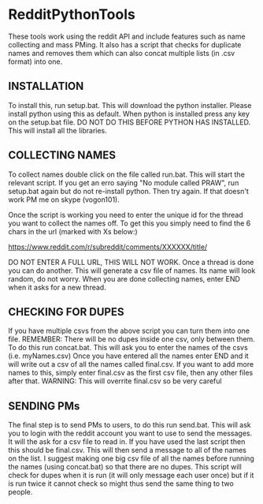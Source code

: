# RedditPythonTools
These tools work using the reddit API and include features such as name collecting and mass PMing. It also has a script
that checks for duplicate names and removes them which can also concat multiple lists (in .csv format) into one.
## INSTALLATION
To install this, run setup.bat. This will download the python installer. Please install python using this as default. 
When python is installed press any key on the setup.bat file. DO NOT DO THIS BEFORE PYTHON HAS INSTALLED. This will
install all the libraries.

## COLLECTING NAMES ##
To collect names double click on the file called run.bat. This will start the relevant script. If you get an erro saying
"No module called PRAW", run setup.bat again but do not re-install python. Then try again. If that doesn't work PM me on
skype (vogon101).

Once the script is working you need to enter the unique id for the thread you want to collect the names off. To get this
you simply need to find the 6 chars in the url (marked with Xs below:)

https://www.reddit.com/r/subreddit/comments/XXXXXX/title/

DO NOT ENTER A FULL URL, THIS WILL NOT WORK. Once a thread is done you can do another. This will generate a csv file of
names. Its name will look random, do not worry. When you are done collecting names, enter END when it asks for a new
thread.

## CHECKING FOR DUPES
If you have multiple csvs from the above script you can turn them into one file. REMEMBER: There will be no dupes inside
one csv, only between them. To do this run concat.bat. This will ask you to enter the names of the csvs (i.e. myNames.csv)
Once you have entered all the names enter END and it will write out a csv of all the names called final.csv. If you want
to add more names to this, simply enter final.csv as the first csv file, then any other files after that. WARNING: This
will overrite final.csv so be very careful

## SENDING PMs
The final step is to send PMs to users, to do this run send.bat. This will ask you to login with the reddit account you
want to use to send the messages. It will the ask for a csv file to read in. If you have used the last script then this
should be final.csv. This will then send a message to all of the names on the list. I suggest making one big csv file of
all the names before running the names (using concat.bat) so that there are no dupes. This script will check for dupes 
when it is run (it will only message each user once) but if it is run twice it cannot check so might thus send the same thing
to two people.